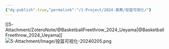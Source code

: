 ```yaml
---
{"dg-publish":true,"permalink":"/1-Project/2024-美赛/投篮可视化/"}
---
```


[[5-Attachment/ZoteroNote/@BasketballFreethrow_2024_Ueyama\|@BasketballFreethrow_2024_Ueyama]]
![5-Attachment/Image/投篮可视化-20240205.png](/img/user/5-Attachment/Image/%E6%8A%95%E7%AF%AE%E5%8F%AF%E8%A7%86%E5%8C%96-20240205.png)